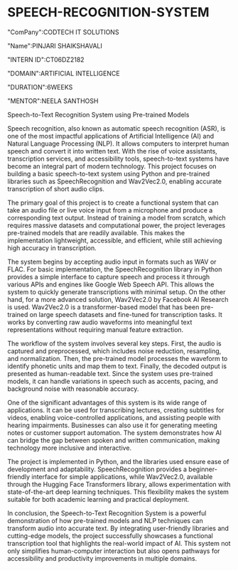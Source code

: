 # SPEECH-RECOGNITION-SYSTEM

"ComPany":CODTECH IT SOLUTIONS

"Name":PINJARI SHAIKSHAVALI

"INTERN ID":CT06DZ2182

"DOMAIN":ARTIFICIAL INTELLIGENCE

"DURATION":6WEEKS

"MENTOR":NEELA SANTHOSH

Speech-to-Text Recognition System using Pre-trained Models

Speech recognition, also known as automatic speech recognition (ASR), is one of the most impactful applications of Artificial Intelligence (AI) and Natural Language Processing (NLP). It allows computers to interpret human speech and convert it into written text. With the rise of voice assistants, transcription services, and accessibility tools, speech-to-text systems have become an integral part of modern technology. This project focuses on building a basic speech-to-text system using Python and pre-trained libraries such as SpeechRecognition and Wav2Vec2.0, enabling accurate transcription of short audio clips.

The primary goal of this project is to create a functional system that can take an audio file or live voice input from a microphone and produce a corresponding text output. Instead of training a model from scratch, which requires massive datasets and computational power, the project leverages pre-trained models that are readily available. This makes the implementation lightweight, accessible, and efficient, while still achieving high accuracy in transcription.

The system begins by accepting audio input in formats such as WAV or FLAC. For basic implementation, the SpeechRecognition library in Python provides a simple interface to capture speech and process it through various APIs and engines like Google Web Speech API. This allows the system to quickly generate transcriptions with minimal setup. On the other hand, for a more advanced solution, Wav2Vec2.0 by Facebook AI Research is used. Wav2Vec2.0 is a transformer-based model that has been pre-trained on large speech datasets and fine-tuned for transcription tasks. It works by converting raw audio waveforms into meaningful text representations without requiring manual feature extraction.

The workflow of the system involves several key steps. First, the audio is captured and preprocessed, which includes noise reduction, resampling, and normalization. Then, the pre-trained model processes the waveform to identify phonetic units and map them to text. Finally, the decoded output is presented as human-readable text. Since the system uses pre-trained models, it can handle variations in speech such as accents, pacing, and background noise with reasonable accuracy.

One of the significant advantages of this system is its wide range of applications. It can be used for transcribing lectures, creating subtitles for videos, enabling voice-controlled applications, and assisting people with hearing impairments. Businesses can also use it for generating meeting notes or customer support automation. The system demonstrates how AI can bridge the gap between spoken and written communication, making technology more inclusive and interactive.

The project is implemented in Python, and the libraries used ensure ease of development and adaptability. SpeechRecognition provides a beginner-friendly interface for simple applications, while Wav2Vec2.0, available through the Hugging Face Transformers library, allows experimentation with state-of-the-art deep learning techniques. This flexibility makes the system suitable for both academic learning and practical deployment.

In conclusion, the Speech-to-Text Recognition System is a powerful demonstration of how pre-trained models and NLP techniques can transform audio into accurate text. By integrating user-friendly libraries and cutting-edge models, the project successfully showcases a functional transcription tool that highlights the real-world impact of AI. This system not only simplifies human-computer interaction but also opens pathways for accessibility and productivity improvements in multiple domains.
